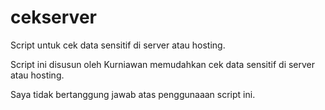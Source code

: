 # cekserver
Script untuk cek data sensitif di server atau hosting.

Script ini disusun oleh Kurniawan memudahkan cek data sensitif di server atau hosting.

Saya tidak bertanggung jawab atas penggunaaan script ini.
